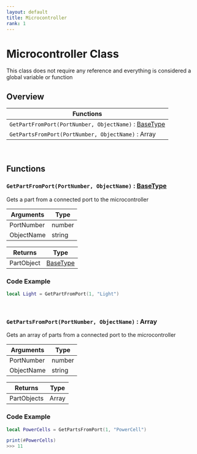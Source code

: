 ```yaml
---
layout: default
title: Microcontroller
rank: 1
---
```


# Microcontroller Class

This class does not require any reference and everything is considered a global variable or function

## Overview

| Functions                                                                                                                          |
| ---------------------------------------------------------------------------------------------------------------------------------- |
| `GetPartFromPort(PortNumber, ObjectName)` : [BaseType](https://realbongochongo.github.io/cosmicjunk.lua/docs/types/base/basetype)  |
| `GetPartsFromPort(PortNumber, ObjectName)` : Array                                                                                 |

<br />

## Functions

### `GetPartFromPort(PortNumber, ObjectName)` : [BaseType](https://realbongochongo.github.io/cosmicjunk.lua/docs/types/base/basetype)

Gets a part from a connected port to the microcontroller

| Arguments     | Type   |
| ------------- | ------ |
| PortNumber    | number |
| ObjectName    | string |

| Returns       | Type                                                                                  |
| ------------- | ------------------------------------------------------------------------------------- |
| PartObject    | [BaseType](https://realbongochongo.github.io/cosmicjunk.lua/docs/types/base/basetype) |

### Code Example

```lua
local Light = GetPartFromPort(1, "Light")
```

<br />

### `GetPartsFromPort(PortNumber, ObjectName)` : Array

Gets an array of parts from a connected port to the microcontroller

| Arguments     | Type   |
| ------------- | ------ |
| PortNumber    | number |
| ObjectName    | string |

| Returns       | Type  |
| ------------- | ----- |
| PartObjects   | Array |

### Code Example

```lua
local PowerCells = GetPartsFromPort(1, "PowerCell")

print(#PowerCells)
>>> 11
```